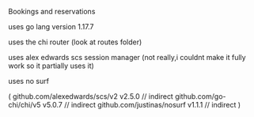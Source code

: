 Bookings and reservations 


uses go lang version 1.17.7

uses the chi router (look at routes folder)

uses alex edwards scs session manager (not really,i couldnt make it fully work so it partially uses it)

uses no surf 

(   github.com/alexedwards/scs/v2 v2.5.0 // indirect
	github.com/go-chi/chi/v5 v5.0.7 // indirect
	github.com/justinas/nosurf v1.1.1 // indirect
)


